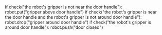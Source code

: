 

if check("the robot's gripper is not near the door handle"):
    robot.put("gripper above door handle")
if check("the robot's gripper is near the door handle and the robot's gripper is not around door handle"):
    robot.drop("gripper around door handle")
if check("the robot's gripper is around door handle"):
    robot.push("door closed")